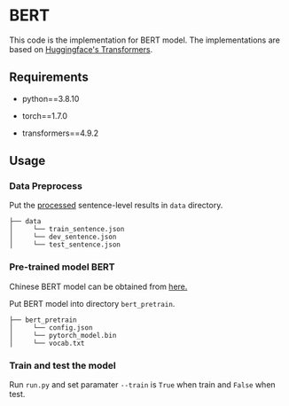 # BERT

This code is the implementation for BERT model. The implementations are based on [Huggingface's Transformers](https://github.com/huggingface/transformers).

## Requirements

- python==3.8.10

- torch==1.7.0

- transformers==4.9.2

## Usage

### Data Preprocess

Put the [processed](../../data) sentence-level results in `data` directory.
```
├── data
│     └── train_sentence.json
│     └── dev_sentence.json
│     └── test_sentence.json
```

### Pre-trained model BERT

Chinese BERT model can be obtained from [here.](https://github.com/huggingface/pytorch-transformers)

Put BERT model into directory `bert_pretrain`.
```
├── bert_pretrain
│     └── config.json
│     └── pytorch_model.bin
│     └── vocab.txt
```

### Train and test the model

Run `run.py` and set paramater `--train` is `True` when train and `False` when test.

